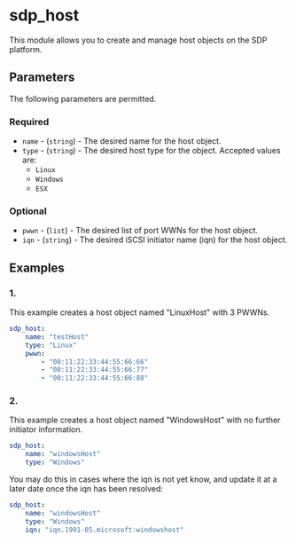 # sdp_host

This module allows you to create and manage host objects on the SDP platform. 

## Parameters

The following parameters are permitted.

### Required
* `name` - (`string`) - The desired name for the host object.
* `type` - (`string`) - The desired host type for the object. Accepted values are:
    * `Linux`
    * `Windows`
    * `ESX`

### Optional
* `pwwn` - (`list`) - The desired list of port WWNs for the host object. 
* `iqn` - (`string`) - The desired iSCSI initiator name (iqn) for the host object. 

## Examples
### 1. 
This example creates a host object named "LinuxHost" with 3 PWWNs. 
```yaml
sdp_host: 
    name: "testHost"
    type: "Linux"
    pwwn: 
        - "00:11:22:33:44:55:66:66"
        - "00:11:22:33:44:55:66:77"
        - "00:11:22:33:44:55:66:88"
```

### 2. 
This example creates a host object named "WindowsHost" with no further initiator information. 
```yaml
sdp_host: 
    name: "windowsHost"
    type: "Windows"
```

You may do this in cases where the iqn is not yet know, and update it at a later date once the iqn has been resolved:
```yaml
sdp_host: 
    name: "windowsHost"
    type: "Windows"
    iqn: "iqn.1991-05.microsoft:windowshost"
```